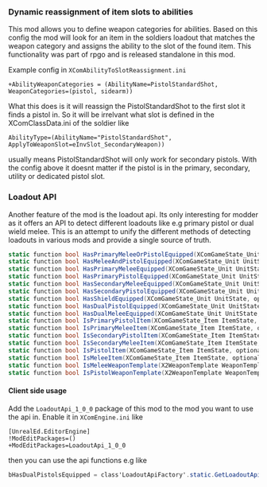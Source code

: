 ### Dynamic reassignment of item slots to abilities
This mod allows you to define weapon categories for abilities.
Based on this config the mod will look for an item in the soldiers loadout
that matches the weapon category and assigns the ability to the slot of the found item.
This functionality was part of rpgo and is released standalone in this mod.

Example config in `XComAbilityToSlotReassignment.ini`

```
+AbilityWeaponCategories = (AbilityName=PistolStandardShot, WeaponCategories=(pistol, sidearm))
```

What this does is it will reassign the PistolStandardShot to the first slot it finds a pistol in.
So it will be irrelvant what slot is defined in the XComClassData.ini of the soldier like
```
AbilityType=(AbilityName="PistolStandardShot",  ApplyToWeaponSlot=eInvSlot_SecondaryWeapon))
```
usually means PistolStandardShot will only work for secondary pistols.
With the config above it doesnt matter if the pistol is in the primary, secondary, utility or dedicated pistol slot.


### Loadout API
Another feature of the mod is the loadout api. Its only interesting for modder as it offers an API
to detect different loadouts like e.g primary pistol or dual wield melee.
This is an attempt to unify the different methods of detecting loadouts in various mods and provide a single source of truth.

```cs
static function bool HasPrimaryMeleeOrPistolEquipped(XComGameState_Unit UnitState, optional XComGameState CheckGameState);
static function bool HasMeleeAndPistolEquipped(XComGameState_Unit UnitState, optional XComGameState CheckGameState);
static function bool HasPrimaryMeleeEquipped(XComGameState_Unit UnitState, optional XComGameState CheckGameState);
static function bool HasPrimaryPistolEquipped(XComGameState_Unit UnitState, optional XComGameState CheckGameState);
static function bool HasSecondaryMeleeEquipped(XComGameState_Unit UnitState, optional XComGameState CheckGameState);
static function bool HasSecondaryPistolEquipped(XComGameState_Unit UnitState, optional XComGameState CheckGameState);
static function bool HasShieldEquipped(XComGameState_Unit UnitState, optional XComGameState CheckGameState);
static function bool HasDualPistolEquipped(XComGameState_Unit UnitState, optional XComGameState CheckGameState);
static function bool HasDualMeleeEquipped(XComGameState_Unit UnitState, optional XComGameState CheckGameState);
static function bool IsPrimaryPistolItem(XComGameState_Item ItemState, optional bool bUseTemplateForSlotCheck = false);
static function bool IsPrimaryMeleeItem(XComGameState_Item ItemState, optional bool bUseTemplateForSlotCheck = false);
static function bool IsSecondaryPistolItem(XComGameState_Item ItemState, optional bool bUseTemplateForSlotCheck = false);
static function bool IsSecondaryMeleeItem(XComGameState_Item ItemState, optional bool bUseTemplateForSlotCheck = false);
static function bool IsPistolItem(XComGameState_Item ItemState, optional EInventorySlot InventorySlot = eInvSlot_SecondaryWeapon, optional bool bUseTemplateForSlotCheck = false);
static function bool IsMeleeItem(XComGameState_Item ItemState, optional EInventorySlot InventorySlot = eInvSlot_SecondaryWeapon, optional bool bUseTemplateForSlotCheck = false);
static function bool IsMeleeWeaponTemplate(X2WeaponTemplate WeaponTemplate);
static function bool IsPistolWeaponTemplate(X2WeaponTemplate WeaponTemplate);
```

#### Client side usage
Add the `LoadoutApi_1_0_0` package of this mod to the mod you want to use the api in.
Enable it in `XComEngine.ini` like
```
[UnrealEd.EditorEngine]
!ModEditPackages=()
+ModEditPackages=LoadoutApi_1_0_0
```

then you can use the api functions e.g like 
```cs
bHasDualPistolsEquipped = class'LoadoutApiFactory'.static.GetLoadoutApi().HasDualPistolEquipped(UnitState);
```
